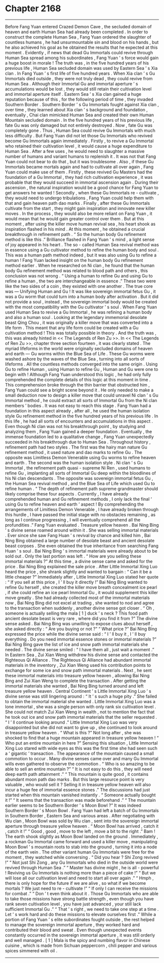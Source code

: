 
# Chapter 2168


---

Before Fang Yuan entered Crazed Demon Cave , the secluded domain of heaven and earth Human Sea had already been completed .
In order to construct the complete Human Sea , Fang Yuan ordered the slaughter of countless humans , he had unsurmountable sin and blood on his hands , but he also achieved his goal as he obtained the results that he expected at this moment .
Evidently , if news that dead Gu Immortals could revive through Human Sea spread among his subordinates , Fang Yuan ’ s force would gain a huge boost in morale !
The truth was , in the five hundred years of his previous life , Human Sea secluded domain was used by Eastern Sea ’ s Xia clan .
In Fang Yuan ’ s first life of five hundred years .
When Xia clan ’ s Gu Immortals died outside , they were not truly dead , they could revive from Human Sea . Although their Immortal Gu and immortal aperture ’ s accumulations would be lost , they would still retain their cultivation level and immortal aperture itself .
Eastern Sea ’ s Xia clan gained a huge reputation because of this , for the following period of time , they invaded Southern Border . Southern Border ’ s Gu Immortals fought against Xia clan , over time , they learned about Xia clan ’ s background and foundation , eventually , Chai clan mimicked Human Sea and created their own Human Mountain secluded domain .
In the five hundred years of his previous life , fate Gu was only damaged but not entirely destroyed . Now , fate Gu was completely gone .
Thus , Human Sea could revive Gu Immortals with much less difficulty .
But Fang Yuan did not let those Gu Immortals who revived become Gu Immortals again immediately .
Firstly , to revive a Gu Immortal who retained their cultivation level , it would cause a huge expenditure to Human Sea . After a few uses , he would need to slaughter a massive number of humans and variant humans to replenish it .
It was not that Fang Yuan could not bear to do that , but it was troublesome .
Also , if these Gu Immortals became mortals again and had to cultivate all over again , Fang Yuan could make use of them .
Firstly , these revived Gu Masters had the foundation of a Gu Immortal , they had rich cultivation experience , it was probable that they would succeed in immortal ascension again . During their ascension , the natural inspiration would be a good chance for Fang Yuan to get answers he wanted !
Secondly , when these Gu Immortals re - cultivate , they would need to undergo tribulations , Fang Yuan could help them with that and gain heaven path dao marks .
Finally , after these Gu Immortals cultivate from the start , they might gain inspiration and innovate new killer moves . In the process , they would also be more reliant on Fang Yuan , it would mean that he would gain greater control over them .
But at this moment , after using the killer move human revival sea , his heart shook as inspiration flashed in his mind .
At this moment , he obtained a crucial breakthrough in refinement path .
“ So the human body Gu refinement method is like this .” Brilliance flashed in Fang Yuan ’ s mind , a light sense of joy appeared in his heart .
The so - called Human Sea revival method was in essence using a Gu cultivator method to refine the human body and soul . This was a human path method indeed , but it was also using Gu to refine a human !
Fang Yuan lacked insight on the human body Gu refinement method earlier . When he researched on Ni clan , he found that the human body Gu refinement method was related to blood path and others , this conclusion was not wrong .
“ Using a human to refine Gu and using Gu to refine a human , the two are interchangeable in essence .”
These two were like the two sides of a coin , they existed with one another .
The true core was — Unifying Human and Gu !
It was like sovereign immortal fetus Gu , it was a Gu worm that could turn into a human body after activation . But it did not provide a soul , instead , the sovereign immortal body would be created with the most compatibility with the Gu cultivator ’ s soul .
When Fang Yuan used Human Sea to revive a Gu Immortal , he was refining a human body and also a human soul .
Looking at the legendary immemorial desolate beast Qing Chou , it was originally a killer move that was converted into a life form .
This meant that any life form could be created with a Gu cultivation method !
This was totally possible in theory .
And the truth was , this was already hinted in << The Legends of Ren Zu >>.
In << The Legends of Ren Zu >>, chapter three section fourteen , it was clearly stated . The myriad lifeforms in the world were originally secluded domains of heaven and earth — Gu worms within the Blue Sea of Life . These Gu worms were washed ashore by the waves of the Blue Sea , turning into all sorts of lifeforms .
All the countless methods converged into the same origin .
Using Gu to refine Human , using Human to refine Gu , Human and Gu were one to begin with !
Although Fang Yuan understood this logic , he had only fully comprehended the complete details of this logic at this moment in time .
This comprehension broke through the thin barrier that obstructed him , Fang Yuan could see a bright scene beyond it .
He only needed to make a small deduction now to design a killer move that could unravel Ni clan ’ s Gu Immortal method , he could extract all sorts of Immortal Gu from the Ni clan members ’ bodies .
It was not easy to reach this stage .
Fang Yuan had a foundation in this aspect already , after all , he used the human isolation style Gu refinement method in the five hundred years of his previous life .
In this life , he had all sorts of encounters and accumulations in this aspect .
Even though Ni clan was not his breakthrough point , by studying and analyzing them , Fang Yuan gained a deeper foundation .
Eventually , the immense foundation led to a qualitative change , Fang Yuan unexpectedly succeeded in his breakthrough due to Human Sea .
Throughout history , refinement path had two styles .
The first was the hairy man nature Gu refinement method , it used nature and dao marks to refine Gu .
The opposite was Limitless Demon Venerable using Gu worms to refine heaven and earth .
The second was the human isolation style . Ni clan ’ s Gu Immortal , the refinement path quasi - supreme Ni Ren , used humans to refine Gu , implanting all sorts of Immortal Gu deep within the bloodlines of his Ni clan descendants .
The opposite was sovereign immortal fetus Gu , the Human Sea revival method , and the Blue Sea of Life which used Gu to refine human .
“ The depth of refinement path supreme grandmaster should likely comprise these four aspects . Currently , I have already comprehended human and Gu refinement methods , I only lack the final ‘ using Gu to refine heaven and earth ’ aspect ! By comprehending the arrangements of Limitless Demon Venerable , I have already broken through this hurdle , I have passed the initial stage with no obstacles remaining , as long as I continue progressing , I will eventually comprehend all the profundities .” Fang Yuan evaluated .
Treasure yellow heaven .
Bai Ning Bing ’ s divine sense roamed around within it .
She was selling immortal materials .
Ever since she saw Fang Huan ’ s revival by chance and killed him , Bai Ning Bing obtained a large number of desolate beast and ancient desolate beast corpses . She even obtained the true inheritance from searching Fang Huan ’ s soul .
Bai Ning Bing ’ s immortal materials were already about to be sold out .
Only the last portion was left .
“ How are you selling these immortal materials ?” At this time , a divine sense came and asked for the price .
Bai Ning Bing explained the sale price .
After Little Immortal Xing Luo heard the price , she shrank slightly and wanted to bargain : “ Can it be a little cheaper ?”
Immediately after , Little Immortal Xing Luo stated her quote : “ If you sell at this price , I ’ ll buy it directly !”
Bai Ning Bing wanted to refine Gu herself , she created the killer move breath concealment ice pearl , if she could refine an ice pearl Immortal Gu , it would supplement this killer move greatly .
She had already collected most of the immortal materials now , Bai Ning Bing did not excel at trading , she wanted to nod and agree to the transaction when suddenly , another divine sense got closer .
“ Oh , someone is actually selling the mala [ 1 ] duck ’ s neck ? This food path ancient desolate beast is very rare , where did you find it from ?” The divine sense asked .
Bai Ning Bing was unwilling to expose clues about herself , she asked directly : “ Are you buying or not ?”
“ What price ?”
Bai Ning Bing expressed the price while the divine sense said : “ I ’ ll buy it , I ’ ll buy everything . Do you need immortal essence stones or immortal materials ?”
Bai Ning Bing gave the list of ice and snow path immortal materials she needed .
The divine sense smiled : “ I have them all , just wait a moment .”
In Eastern Sea , Zui Xian Weng withdrew his divine sense and contacted the Righteous Qi Alliance .
The Righteous Qi Alliance had abundant immortal materials in the inventory , Zui Xian Weng used his contribution points to exchange for some ice and snow path immortal materials .
Next , he sent these immortal materials into treasure yellow heaven , allowing Bai Ning Bing and Zui Xian Weng to complete the transaction .
After getting the immortal materials she wanted , Bai Ning Bing turned around and left treasure yellow heaven .
Central Continent ’ s Little Immortal Xing Luo ’ s divine sense was still lingering around : “ It ’ s such a huge pity .”
She failed to obtain the immortal material she wanted .
Little Immortal Xing Luo was a lone immortal , she was a single person with only rank six cultivation level . She could not match Zui Xian Weng in wealth , not to mention the fact that he took out ice and snow path immortal materials that the seller requested .
“ I ’ ll continue looking around .” Little Immortal Xing Luo was very disappointed but she did not want to give up , she continued to look around in treasure yellow heaven .
“ What is this ?” Not long after , she was shocked to find that a huge mountain appeared in treasure yellow heaven !
“ Who put an entire mountain in here ?” Sensing this situation , Little Immortal Xing Luo stared with wide eyes as this was the first time she had seen such a ‘ gigantic ’ transaction .
The appearance of the mountain caused a small commotion to occur .
Many divine senses came over and many Gu Immortal wills even gathered to observe the commotion .
“ Who is so amazing to be able to sell an entire mountain ?”
“ It is not easy to do this , they will need deep earth path attainment .”
“ This mountain is quite good , it contains abundant moon path dao marks . But this large resource point is very valuable , who would sell it ? Selling it in treasure yellow heaven will also incur a huge fee of immortal essence stones .”
The discussions had just started when this mountain vanished instantly .
“ Someone actually bought it !”
“ It seems that the transaction was made beforehand .”
“ The mountain earlier seems to be Southern Border ’ s Moon Bowl ?”
It was indeed Southern Border ’ s Moon Bowl .
Fang Yuan had left a batch of Gu Immortals in Southern Border , Eastern Sea and various areas .
After negotiating with Wu clan , Moon Bowl was sold by Wu clan , sent into the sovereign immortal aperture through treasure yellow heaven .
“ Moon Bowl has arrived , catch it , catch it !”
“ Good , good , move to the left , move a bit to the right .”
Bam !
The earth shook slightly as Moon Bowl landed on the ground .
Immediately , a rockman Gu Immortal came forward and used a killer move , manipulating Moon Bowl ’ s mountain roots to stab into the ground , turning it into a node of the earth vein .
The other variant human Gu Immortals were free for the moment , they watched while conversing .
“ Did you hear ? Shi Zong revived !”
“ Not just Shi Zong , any Gu Immortals who died in the outside world were revived through Human Sea .”
“ Master has divine might , he is all - powerful ! Reviving us Gu Immortals is nothing more than a piece of cake !”
“ But we will lose all our cultivation level and need to start all over again .”
“ Hmph , there is only hope for the future if we are alive , so what if we become mortals ? We just need to re - cultivate !”
“ If only I can receive the missions for combat .”
“ Don ’ t even think about it . Those Gu Immortals who are able to take those missions have strong battle strength , even though you have rank seven cultivation level , you have just advanced , your still lack sufficient Immortal Gu .”
“ That ’ s right , we need to take one step at a time . Let ’ s work hard and do these missions to elevate ourselves first .”
While a portion of Fang Yuan ’ s elite subordinates fought outside , the rest helped to manage the sovereign immortal aperture , they worked hard and contributed their blood and sweat .
Even though unexpected events constantly occurred in the sovereign immortal aperture , it was still orderly and well managed .
[ 1 ] Mala is the spicy and numbing flavor in Chinese cuisine , which is made from Sichuan peppercorn , chili pepper and various spices simmered with oil .

---

